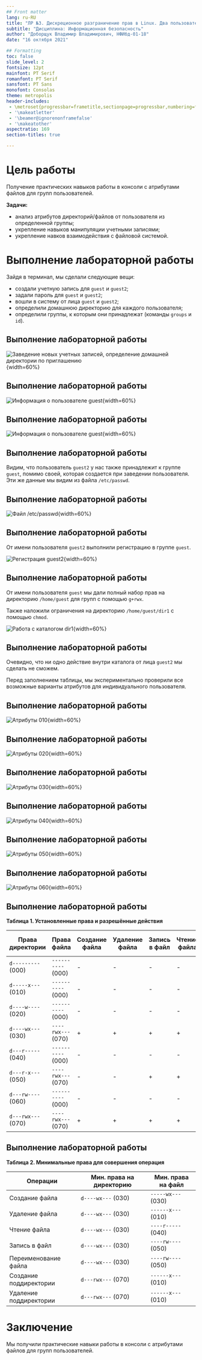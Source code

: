 ```yaml
---
## Front matter
lang: ru-RU
title: "ЛР №3. Дискреционное разграничение прав в Linux. Два пользователя"
subtitle: "Дисциплина: Информационная безопасность"
author: "Доборщук Владимир Владимирович, НФИбд-01-18"
date: "16 октября 2021"

## Formatting
toc: false
slide_level: 2
fontsize: 12pt
mainfont: PT Serif
romanfont: PT Serif
sansfont: PT Sans
monofont: Consolas
theme: metropolis
header-includes:
 - \metroset{progressbar=frametitle,sectionpage=progressbar,numbering=fraction}
 - '\makeatletter'
 - '\beamer@ignorenonframefalse'
 - '\makeatother'
aspectratio: 169
section-titles: true

---
```


# Цель работы

Получение практических навыков работы в консоли с атрибутами файлов для групп пользователей.

**Задачи:**

- анализ атрибутов директорий/файлов от пользователя из определенной группы;
- укрепление навыков манипуляции учетными записями;
- укрепление навков взаимодействия с файловой системой.

# Выполнение лабораторной работы

Зайдя в терминал, мы сделали следующие вещи:

- создали учетную запись для `guest` и `guest2`;
- задали пароль для `guest` и `guest2`;
- вошли в систему от лица `guest` и `guest2`;
- определили домашнюю директорию для каждого пользователя;
- определили группы, к которым они принадлежат (команды `groups` и `id`).

## Выполнение лабораторной работы

![Заведение новых учетных записей, определение домашней директории по приглашению](images/vvdoborschuk_1-6.png)
{width=60%}

## Выполнение лабораторной работы

![Информация о пользователе `guest`](images/guest_1-7.png){width=60%}

## Выполнение лабораторной работы

![Информация о пользователе `guest`](images/guest2_1-7.png){width=60%}

## Выполнение лабораторной работы

Видим, что пользователь `guest2` у нас также принадлежит к группе `guest`, помимо своей, которая создается при заведении пользователя. Эти же данные мы видим из файла `/etc/passwd`.

## Выполнение лабораторной работы

![Файл `/etc/passwd`](images/8.png){width=60%}

## Выполнение лабораторной работы

От имени пользователя `guest2` выполнили регистрацию в группе `guest`.

![Регистрация `guest2`](images/9.png){width=60%}

## Выполнение лабораторной работы

От имени пользователя `guest` мы дали полный набор прав на директорию `/home/guest` для групп с помощью `g+rwx`.

Также наложили ограничения на директорию `/home/guest/dir1` с помощью `chmod`.

![Работа с каталогом `dir1`](images/10-11.png){width=60%}

## Выполнение лабораторной работы

Очевидно, что ни одно действие внутри каталога от лица `guest2` мы сделать не сможем.

Перед заполнением таблицы, мы экспериментально проверили все возможные варианты атрибутов для индивидуального пользователя.

## Выполнение лабораторной работы

![Атрибуты 010](images/d010.png){width=60%}

## Выполнение лабораторной работы

![Атрибуты 020](images/d020.png){width=60%}

## Выполнение лабораторной работы

![Атрибуты 030](images/d030.png){width=60%}

## Выполнение лабораторной работы

![Атрибуты 040](images/d040.png){width=60%}

## Выполнение лабораторной работы

![Атрибуты 050](images/d050.png){width=60%}

## Выполнение лабораторной работы

![Атрибуты 060](images/d060.png){width=60%}

## Выполнение лабораторной работы

**Таблица 1. Установленные права и разрешённые действия**

Права директории | Права файла | Создание файла | Удаление файла | Запись в файл | Чтение файла | Смена директории | Просмотр файлов в директории | Переименование файла | Смена атрибутов файла |
|---|---|---|---|---|---|---|---|---|---|
`d---------` (000) | `----------` (000) | - | - | - | - | - | - | - | - |
`d-----x---` (010) | `----------` (000) | - | - | - | - | + | - | - | + |
`d----w----` (020) | `----------` (000) | - | - | - | - | - | - | - | - |
`d----wx---` (030) | `----rwx---` (070) | + | + | + | + | + | - | + | - |
`d---r-----` (040) | `----------` (000) | - | - | - | - | - | + | - | - |
`d---r-x---` (050) | `----rwx---` (070) | - | - | + | + | + | + | - | - |
`d---rw----` (060) | `----------` (000) | - | - | - | - | - | + | - | - |
`d---rwx---` (070) | `----rwx---` (070) | + | + | + | + | + | + | + | + |

## Выполнение лабораторной работы

**Таблица 2. Минимальные права для совершения операция**

Операции | Мин. права на директорию | Мин. права на файл
|---|---|---|
Создание файла         | `d----wx---` (030) | `-----wx---` (030) |
Удаление файла         | `d----wx---` (030) | `------x---` (010) |
Чтение файла           | `d----wx---` (030) | `----r-----` (040) |
Запись в файл          | `d----wx---` (030) | `----rw----` (050) |
Переименование файла   | `d----wx---` (030) | `----rw----` (050) |
Создание поддиректории | `d---rwx---` (070) | `------x---` (010) |
Удаление поддиректории | `d---rwx---` (070) | `------x---` (010) |

# Заключение

Мы получили практические навыки работы в консоли с атрибутами файлов для групп пользователей.